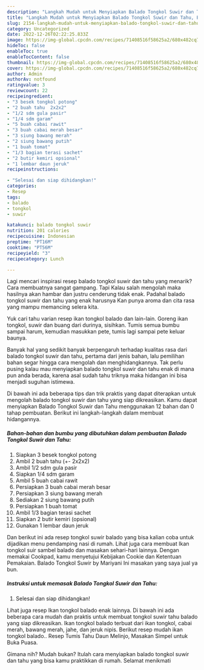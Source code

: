 ```yaml
---
description: "Langkah Mudah untuk Menyiapkan Balado Tongkol Suwir dan Tahu, Enak Banget"
title: "Langkah Mudah untuk Menyiapkan Balado Tongkol Suwir dan Tahu, Enak Banget"
slug: 2154-langkah-mudah-untuk-menyiapkan-balado-tongkol-suwir-dan-tahu-enak-banget
category: Uncategorized
date: 2022-12-26T02:22:25.833Z
image: https://img-global.cpcdn.com/recipes/71408516f58625a2/680x482cq70/balado-tongkol-suwir-dan-tahu-foto-resep-utama.jpg
hideToc: false
enableToc: true
enableTocContent: false
thumbnail: https://img-global.cpcdn.com/recipes/71408516f58625a2/680x482cq70/balado-tongkol-suwir-dan-tahu-foto-resep-utama.jpg
cover: https://img-global.cpcdn.com/recipes/71408516f58625a2/680x482cq70/balado-tongkol-suwir-dan-tahu-foto-resep-utama.jpg
author: Admin
authorAv: notfound
ratingvalue: 3
reviewcount: 22
recipeingredient:
- "3 besek tongkol potong"
- "2 buah tahu  2x2x2"
- "1/2 sdm gula pasir"
- "1/4 sdm garam"
- "5 buah cabai rawit"
- "3 buah cabai merah besar"
- "3 siung bawang merah"
- "2 siung bawang putih"
- "1 buah tomat"
- "1/3 bagian terasi sachet"
- "2 butir kemiri opsional"
- "1 lembar daun jeruk"
recipeinstructions:

- "Selesai dan siap dihidangkan!"
categories:
- Resep
tags:
- balado
- tongkol
- suwir

katakunci: balado tongkol suwir 
nutrition: 201 calories
recipecuisine: Indonesian
preptime: "PT16M"
cooktime: "PT56M"
recipeyield: "3"
recipecategory: Lunch

---
```



Lagi mencari inspirasi resep balado tongkol suwir dan tahu yang menarik? Cara membuatnya sangat gampang. Tapi Kalau salah mengolah maka hasilnya akan hambar dan justru cenderung tidak enak. Padahal balado tongkol suwir dan tahu yang enak harusnya Kan punya aroma dan cita rasa yang mampu memancing selera kita.


Yuk cari tahu varian resep ikan tongkol balado dan lain-lain. Goreng ikan tongkol, suwir dan buang dari durinya, sisihkan. Tumis semua bumbu sampai harum, kemudian masukkan pete, tumis lagi sampai pete keluar baunya.

Banyak hal yang sedikit banyak berpengaruh terhadap kualitas rasa dari balado tongkol suwir dan tahu, pertama dari jenis bahan, lalu pemilihan bahan segar hingga cara mengolah dan menghidangkannya. Tak perlu pusing kalau mau menyiapkan balado tongkol suwir dan tahu enak di mana pun anda berada, karena asal sudah tahu triknya maka hidangan ini bisa menjadi suguhan istimewa.


Di bawah ini ada beberapa tips dan trik praktis yang dapat diterapkan untuk mengolah balado tongkol suwir dan tahu yang siap dikreasikan. Kamu dapat menyiapkan Balado Tongkol Suwir dan Tahu menggunakan 12 bahan dan 0 tahap pembuatan. Berikut ini langkah-langkah dalam membuat hidangannya.

<!--inarticleads1-->

##### Bahan-bahan dan bumbu yang dibutuhkan dalam pembuatan Balado Tongkol Suwir dan Tahu:

1. Siapkan 3 besek tongkol potong
1. Ambil 2 buah tahu (+- 2x2x2)
1. Ambil 1/2 sdm gula pasir
1. Siapkan 1/4 sdm garam
1. Ambil 5 buah cabai rawit
1. Persiapkan 3 buah cabai merah besar
1. Persiapkan 3 siung bawang merah
1. Sediakan 2 siung bawang putih
1. Persiapkan 1 buah tomat
1. Ambil 1/3 bagian terasi sachet
1. Siapkan 2 butir kemiri (opsional)
1. Gunakan 1 lembar daun jeruk


Dan berikut ini ada resep tongkol suwir balado yang bisa kalian coba untuk dijadikan menu pendamping nasi di rumah. Lihat juga cara membuat Ikan tongkol suir sambel balado dan masakan sehari-hari lainnya. Dengan memakai Cookpad, kamu menyetujui Kebijakan Cookie dan Ketentuan Pemakaian. Balado Tongkol Suwir by Mariyani Ini masakan yang saya jual ya bun. 

<!--inarticleads2-->

##### Instruksi untuk memasak Balado Tongkol Suwir dan Tahu:


1. Selesai dan siap dihidangkan!

Lihat juga resep Ikan tongkol balado enak lainnya. Di bawah ini ada beberapa cara mudah dan praktis untuk membuat tongkol suwir tahu balado yang siap dikreasikan. Ikan tongkol balado terbuat dari ikan tongkol, cabai merah, bawang merah, jahe, dan jeruk nipis. Berikut resep mudah ikan tongkol balado.. Resep Tumis Tahu Daun Melinjo, Masakan Simpel untuk Buka Puasa. 

Gimana nih? Mudah bukan? Itulah cara menyiapkan balado tongkol suwir dan tahu yang bisa kamu praktikkan di rumah. Selamat menikmati
